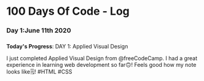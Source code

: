 # 100 Days Of Code - Log

### Day 1:June 11th 2020
##### 

**Today's Progress**: DAY 1: Applied Visual Design

I just completed Applied Visual Design from @freeCodeCamp.
I had a great experience in learning web development so far🙃!
Feels good how my note looks like🗒️!
#HTML #CSS
